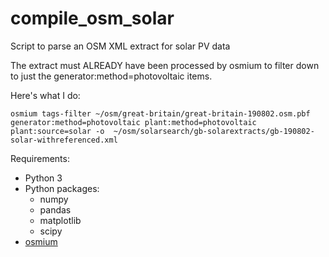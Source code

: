 # compile_osm_solar
Script to parse an OSM XML extract for solar PV data

The extract must ALREADY have been processed by osmium to filter down to just the generator:method=photovoltaic items.

Here's what I do:

`osmium tags-filter ~/osm/great-britain/great-britain-190802.osm.pbf generator:method=photovoltaic plant:method=photovoltaic plant:source=solar -o  ~/osm/solarsearch/gb-solarextracts/gb-190802-solar-withreferenced.xml`


Requirements:

* Python 3
* Python packages:
   * numpy
   * pandas
   * matplotlib
   * scipy
* [osmium](https://osmcode.org/osmium-tool/)

